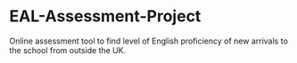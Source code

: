 # EAL-Assessment-Project
Online assessment tool to find level of English proficiency of new arrivals to the school from outside the UK.
